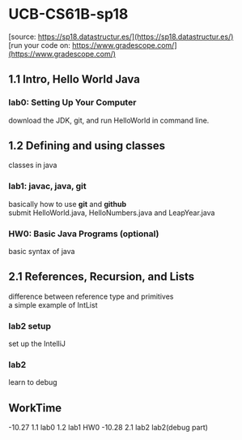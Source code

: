 # UCB-CS61B-sp18
[source: https://sp18.datastructur.es/](https://sp18.datastructur.es/)  
[run your code on: https://www.gradescope.com/](https://www.gradescope.com/)  


## 1.1 Intro, Hello World Java

### lab0: Setting Up Your Computer  
download the JDK, git, and run HelloWorld in command line.
## 1.2 Defining and using classes
classes in java
### lab1: javac, java, git
basically how to use **git** and **github**  
submit HelloWorld.java, HelloNumbers.java and LeapYear.java  
### HW0: Basic Java Programs (optional)
basic syntax of java

## 2.1 References, Recursion, and Lists
difference between reference type and primitives  
a simple example of IntList  
### lab2 setup
set up the IntelliJ
### lab2 
learn to debug  

## WorkTime
-10.27 1.1 lab0 1.2 lab1 HW0
-10.28 2.1 lab2 lab2(debug part)
